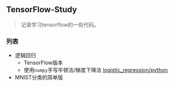 ## TensorFlow-Study

> 记录学习tensorflow的一些代码。

### 列表

- 逻辑回归
  - TensorFlow版本
  - 使用`numpy`手写牛顿法/梯度下降法 [logistic_regression/python](https://github.com/ZiheLiu/tensorflow-study/tree/master/logistic_regression/python)
- MNIST分类的简单版

